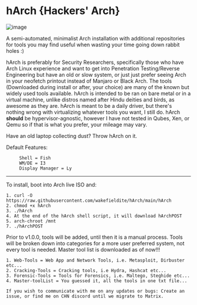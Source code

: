 # hArch {Hackers' Arch} 

![image](https://user-images.githubusercontent.com/49621391/189473325-b63e7711-f5bc-4a6e-b19d-6c104306ea1e.png)


A semi-automated, minimalist Arch installation with additional repositories for tools you may find useful when wasting your time going down rabbit holes :)

hArch is preferably for Security Researchers, specifically those who have Arch Linux experience and want to get into Penetration Testing/Reverse Engineering but have an old or slow system, or just just prefer seeing Arch in your neofetch printout instead of Manjaro or Black Arch. The tools (Downloaded during install or after, your choice) are many of the known but widely used tools available. hArch is intended to be ran on bare metal or in a virtual machine, unlike distros named after Hindu deities and birds, as awesome as they are. hArch is meant to be a daily driver, but there's nothing wrong with virtualizing whatever tools you want, I still do. hArch **should** be hypervisor-agnostic, however I have not tested in Qubes, Xen, or Qemu so if that is what you prefer, your mileage may vary.

Have an old laptop collecting dust? Throw hArch on it.

Default Features:

         Shell = Fish
         WM/DE = I3 
         Display Manager = Ly
        
__________________________________________________________________________________________________________________________________________________________________

To install, boot into Arch live ISO and:
  
    1. curl -O https://raw.githubusercontent.com/wakefieldite/hArch/main/hArch
    2. chmod +x hArch
    3. ./hArch
    4. At the end of the hArch shell script, it will download hArchPOST
    5. arch-chroot /mnt
    7. ./hArchPOST
    
Prior to v1.0.0, tools will be added, until then it is a manual process. Tools will be broken down into categories for a more user preferred system, not every tool is needed. Master tool list is downloaded as of now!!!

    1. Web-Tools = Web App and Network Tools, i.e. Metasploit, Dirbuster etc...
    2. Cracking-Tools = Cracking tools, i.e Hydra, Hashcat etc...
    3. Forensic-Tools = Tools for Forensics, i.e. Maltego, Steghide etc...
    4. Master-toolList = You guessed it, all the tools in one txt file...
    
    If you wish to communicate with me on any updates or bugs: Create an issue, or find me on CHN discord until we migrate to Matrix.
